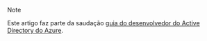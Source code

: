 > [!NOTE]
> Este artigo faz parte da saudação [guia do desenvolvedor do Active Directory do Azure](../articles/active-directory/develop/active-directory-developers-guide.md).
>
>
